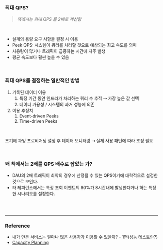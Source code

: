 ### 최대 QPS?

> _책에서는 최대 QPS 를 2배로 계산함_

<br>

- 설계의 용량 요구 사항을 결정 시 이용
- Peek QPS: 시스템이 쿼리를 처리할 것으로 예상되는 최고 속도를 의미
- 사용량이 많거나 트래픽이 급증하는 시간에 자주 발생
- 평균 속도보다 훨씬 높을 수 있음

<br>

### 최대 QPS를 결정하는 일반적인 방법

1. 기록된 데이터 이용
   1. 특정 기간 동안 인프라가 처리하는 쿼리 수 추적 ⇢ 가장 높은 값 선택
   2. 데이터 가용성 / 시스템의 과거 성능에 의존
2. 이용 추정치
   1. Event-driven Peeks
   2. Time-driven Peeks

<br>

초기에 과잉 프로비저닝 설정 후 데이터 모니터링 ⇢ 실제 사용 패턴에 따라 조정 필요

<br>

### 왜 책에서는 2배를 QPS 배수로 잡았는 가?

- DAU의 2배 트래픽이 최악의 경우에 산정될 수 있는 QPS이기에 대략적으로 설정한 것으로 보인다.
- 타 레퍼런스에서는 특정 조회 이벤트의 80%가 8시간내에 발생한다거나 하는 특정한 시나리오를 설정한다.

<br>

<br>

---

### Reference

- [내가 만든 서비스는 얼마나 많은 사용자가 이용할 수 있을까? - 1편(성능 테스트란?)](https://hyuntaeknote.tistory.com/10)
- [Capacity Planning](https://blog.bytebytego.com/i/131811454/peak-qps)
